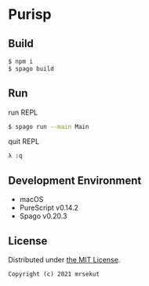 Purisp
=====

## Build

```bash
$ npm i
$ spago build
```

## Run


run REPL
```bash
$ spago run --main Main
```

quit REPL
```bash
λ :q
```


## Development Environment

- macOS
- PureScript v0.14.2
- Spago v0.20.3


## License

Distributed under [the MIT License](http://opensource.org/licenses/MIT).

```
Copyright (c) 2021 mrsekut
```

